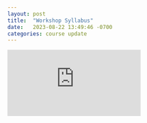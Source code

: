```yaml
---
layout: post
title:  "Workshop Syllabus"
date:   2023-08-22 13:49:46 -0700
categories: course update
---
```


<embed src="https://github.com/chrisdongwon/Calculus1-Workshop-Fall23/blob/main/Calc_1_workshop_syllabus.pdf" type="application/pdf"/>